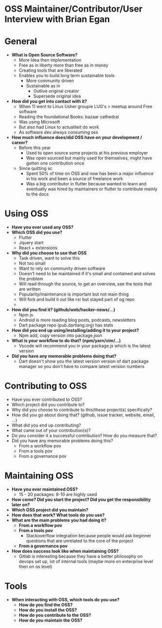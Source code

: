 # OSS Maintainer/Contributor/User Interview with Brian Egan

# General

- **What is Open Source Software?**
  - More Idea then implementation
  - Free as in liberty more than free as in money
  - Creating tools that are liberated
  - Enables you to build long term sustainable tools
    - More community driven
    - Sustainable as in
      - Outlive original creator
      - Supersede original idea
- **How did you get into contact with it?**
  - When 11 went to Linux Usher groupie LUG's > meetup around Free software
  - Reading the foundational Books: bazaar cathedral
  - Was using Microsoft
  - But also had Linux to actualiteit do work
  - As software dev always consuming oss
- **How much influence does/did OSS have on your development / career?**
  - Before this year
    - Used to open source some projects at his previous employer
    - Was open sourced but mainly used for themselves, might have gotten one contribution once
  - Since quitting sc
    - Spent 50% of time on OSS and now has been a major influence in his work and been a source of freelance work
    - Was a big contributor in flutter because wanted to learn and eventually was hired by maintainers or flutter to contribute mainly to the docs

# Using OSS

- **Have you ever used any OSS?**
- **Which OSS did you use?**
  - Flutter
  - Jquery start
  - React + extensions
- **Why did you choose to use that OSS**
  - Task driven, want to solve this
  - Not too small
  - Want to rely on community driven software
  - Doesn't need to be maintained if it's small and contained and solves the problem
  - Will read through the source, to get an overview, see the tests that are written
  - Popularity/maintenance is important but not main thing
  - Will fork and build it out like rxr but stayed part of og repo
  -
- **How did you find it? (github/web/hacker-news/…)**
  - Npm js
  - Android is more reading blog posts, podcasts, newsletters
  - Dart package repo (pub.dartlang.org) has stats
- **How did you end up using/installing/adding it to your project?**
  - Npm add, copy version into package.json
- **What is your workflow to do that? (npm/yarn/vim/…)**
  - Vscode will recommend you in your package.js which is the latest version
- **Did you have any memorable problems doing that?**
  - Dart doesn't show you the latest version version of dart package manager so you don't have to compare latest version numbers

# Contributing to OSS

- Have you ever contributed to OSS?
- Which project did you contribute to?
- Why did you choose to contribute to this/these project(s) specifically?
- How did you go about doing that? (github, issue tracker, website, email, ...)
- What did you end up contributing?
- What came out of your contribution(s)?
- Do you consider it a successful contribution? How do you measure that?
- Did you have any memorable problems doing this?
  - From a workflow pov
  - From a tools pov
  - From a governance pov

# Maintaining OSS

- **Have you ever maintained OSS?**
  - 15 - 20 packages: 8-10 are highly used
- **How come? Did you start the project? Did you get the responsibility later on?**
- **Which OSS project did you maintain?**
- **How does that work? What tools do you use?**
- **What are the main problems you had doing it?**
  - **From a workflow pov**
  - **From a tools pov**
    - Stackoverflow integration because people would ask beginner questions that are unrelated to the core of the project
  - **From a governance pov**
- **How does success look like when maintaining OSS?**
  - Gitlab is interesting because they have a better philosophy on devops set up, lot of internal tools (maybe more on enterprise level then on os level)

# Tools

- **When interacting with OSS, which tools do you use?**
  - **How do you find the OSS?**
  - **How do you install the OSS?**
  - **How do you contribute to the OSS?**
  - **How do you maintain the OSS?**
